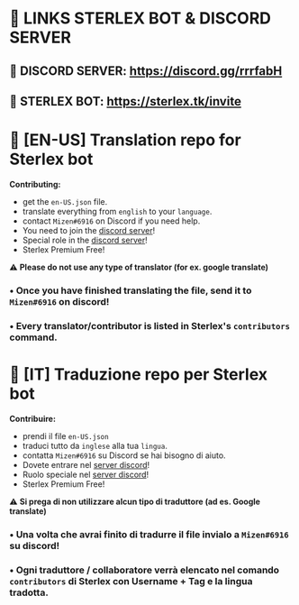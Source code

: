 # 📌 LINKS STERLEX BOT & DISCORD SERVER
## 🔗 DISCORD SERVER: https://discord.gg/rrrfabH
## 🤖 STERLEX BOT: https://sterlex.tk/invite

# 📌 [EN-US] Translation repo for Sterlex bot

**Contributing:**
* get the `en-US.json` file.
* translate everything from `english` to your `language`.
* contact `Mizen#6916` on Discord if you need help.
* You need to join the [discord server](https://discord.gg/rrrfabH)!
* Special role in the [discord server](https://discord.gg/rrrfabH)!
* Sterlex Premium Free!

⚠️ **Please do not use any type of translator (for ex. google translate)**

### • Once you have finished translating the file, send it to `Mizen#6916` on discord!

### • Every translator/contributor is listed in Sterlex's `contributors` command.

# 📌 [IT] Traduzione repo per Sterlex bot

**Contribuire:**
* prendi il file `en-US.json`
* traduci tutto da `inglese` alla tua `lingua`.
* contatta `Mizen#6916` su Discord se hai bisogno di aiuto.
* Dovete entrare nel [server discord](https://discord.gg/rrrfabH)!
* Ruolo speciale nel [server discord](https://discord.gg/rrrfabH)!
* Sterlex Premium Free!

⚠️ **Si prega di non utilizzare alcun tipo di traduttore (ad es. Google translate)**

### • Una volta che avrai finito di tradurre il file invialo a `Mizen#6916` su discord!

### • Ogni traduttore / collaboratore verrà elencato nel comando `contributors` di Sterlex con Username + Tag e la lingua tradotta.